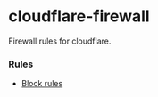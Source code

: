 # cloudflare-firewall

Firewall rules for cloudflare.

### Rules

-   [Block rules]

[block rules]: https://github.com/znixbtw/cloudflare-firewall/tree/main/block-rules
